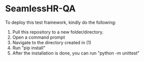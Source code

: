 # SeamlessHR-QA

To deploy this test framework, kindly do the following:
1. Pull this repository to a new folder/directory.
2. Open a command prompt
3. Navigate to the directory created in (1)
4. Run "pip install"
5. After the installation is done, you can run "python -m unittest"

